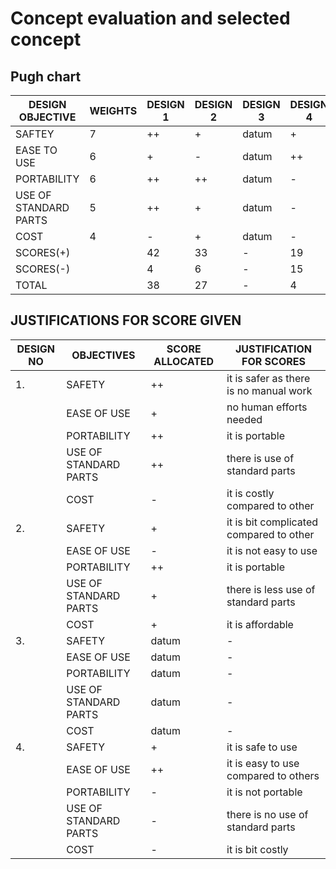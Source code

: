 # Concept evaluation and selected concept
## Pugh chart
|DESIGN OBJECTIVE|WEIGHTS|DESIGN 1|DESIGN 2|DESIGN 3|DESIGN 4|
|----------------|-------|--------|--------|--------|--------|
|SAFTEY|7|++|+|datum|+|
|EASE TO USE|6|+|-|datum|++|
|PORTABILITY|6|++|++|datum|-|
|USE OF STANDARD PARTS|5|++|+|datum|-|
|COST|4|-|+|datum|-|
|SCORES(+)||42|33|-|19|
|SCORES(-)||4|6|-|15|
|TOTAL||38|27|-|4|


## JUSTIFICATIONS FOR SCORE GIVEN
|DESIGN NO|OBJECTIVES|SCORE ALLOCATED|JUSTIFICATION FOR SCORES|
|---------|----------|---------------|------------------------|
|1.|SAFETY|++|it is safer as there is no manual work|
||EASE OF USE|+|no human efforts needed|
||PORTABILITY|++|it is portable|
||USE OF STANDARD PARTS|++|there is use of standard parts|
||COST|-|it is costly compared to other|
|2.|SAFETY|+|it is bit complicated compared to other|
||EASE OF USE|-|it is not easy to use|
||PORTABILITY|++|it is portable|
||USE OF STANDARD PARTS|+|there is less use of standard parts|
||COST|+|it is affordable|
|3.|SAFETY|datum|-|
||EASE OF USE|datum|-|
||PORTABILITY|datum|-|
||USE OF STANDARD PARTS|datum|-|
||COST|datum|-|
|4.|SAFETY|+|it is safe to use|
||EASE OF USE|++|it is easy to use compared to others|
||PORTABILITY|-|it is not portable|
||USE OF STANDARD PARTS|-|there is no use of standard parts|
||COST|-|it is bit costly|
